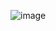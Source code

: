 ![image](https://user-images.githubusercontent.com/37501487/205325508-742ca719-bacd-4715-8d75-93a60b75ad36.png)
